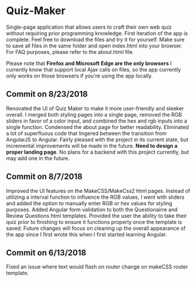 # Quiz-Maker
Single-page application that allows users to craft their own web quiz without requiring prior programming knowledge.  First iteration of the app is complete.  Feel free to download the files and try it for yourself.  Make sure to save all files in the same folder and open index.html into your browser.  For FAQ purposes, please refer to the about.html file.

Please note that **Firefox and Microsoft Edge are the only browsers** I currently know that support local Ajax calls on files, so the app currently only works on those browsers if you're using the app locally.

## Commit on 8/23/2018
Renovated the UI of Quiz Maker to make it more user-friendly and sleeker overall.  I merged both styling pages into a single page, removed the RGB sliders in favor of a color input, and combined the hex and rgb inputs into a single function.  Condensed the about page for better readability.  Eliminated a lot of superfluous code that lingered between the transition from AngularJS to Angular.  Fairly pleased with the project in its current state, but incremental improvements will be made in the future.  **Need to design a proper landing page**.  No plans for a backend with this project currently, but may add one in the future.

## Commit on 8/7/2018
Improved the UI features on the MakeCSS/MakeCss2 html pages.  Instead of utilizing a interval function to influence the RGB values, I went with sliders and added the option to manually enter RGB or hex values for styling purposes.  Added Angular form validation to both the Questionairre and Review Questions html templates.  Provided the user the ability to take their quiz prior to finishing to ensure it functions properly once the template is saved.  Future changes will focus on cleaning up the overall appearance of the app since I first wrote this when I first started learning Angular.

## Commit on 6/13/2018
Fixed an issue where text would flash on router change on makeCSS router template.
